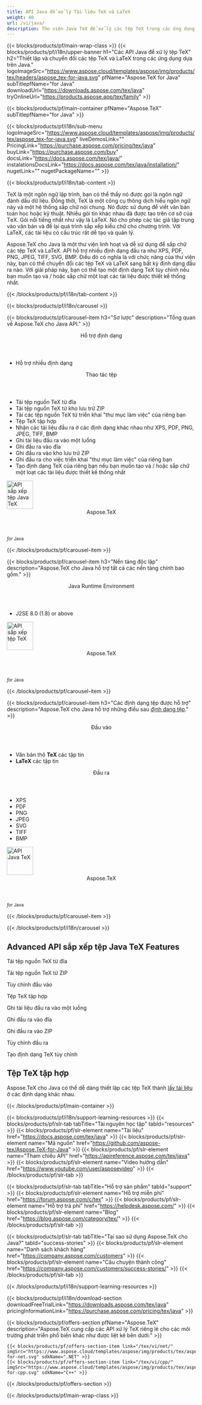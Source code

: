 ```yaml
---
title: API Java để xử lý Tài liệu TeX và LaTeX
weight: 40
url: /vi/java/ 
description: Thư viện Java TeX để xử lý các tệp TeX trong các ứng dụng Java. Nó cung cấp chức năng sắp chữ và chuyển đổi TeX sang PDf, SVG, XPS và các định dạng khác.
---
```


{{< blocks/products/pf/main-wrap-class >}}
{{< blocks/products/pf/i18n/upper-banner h1="Các API Java để xử lý tệp TeX" h2="Thiết lập và chuyển đổi các tệp TeX và LaTeX trong các ứng dụng dựa trên Java." logoImageSrc="https://www.aspose.cloud/templates/aspose/img/products/tex/headers/aspose_tex-for-java.svg" pfName="Aspose.TeX for Java" subTitlepfName="for Java" downloadUrl="https://downloads.aspose.com/tex/java" tryOnlineUrl="https://products.aspose.app/tex/family" >}}

{{< blocks/products/pf/main-container pfName="Aspose.TeX" subTitlepfName="for Java" >}}

{{< blocks/products/pf/i18n/sub-menu logoImageSrc="https://www.aspose.cloud/templates/aspose/img/products/tex/aspose_tex-for-java.svg" liveDemosLink="" PricingLink="https://purchase.aspose.com/pricing/tex/java" buyLink="https://purchase.aspose.com/buy" docsLink="https://docs.aspose.com/tex/java/" instalationsDocsLink="https://docs.aspose.com/tex/java/installation/" nugetLink="" nugetPackageName="" >}}

{{< blocks/products/pf/i18n/tab-content >}}
<p>
TeX là một ngôn ngữ lập trình, bạn có thể thấy nó được gọi là ngôn ngữ đánh dấu dữ liệu. Đồng thời, TeX là một công cụ thông dịch hiểu ngôn ngữ này và một hệ thống sắp chữ nói chung.
Nó được sử dụng để viết văn bản toán học hoặc kỹ thuật. Nhiều gói tin khác nhau đã được tạo trên cơ sở của ΤeΧ. Gói nổi tiếng nhất như vậy là LaTeX. Nó cho phép các tác giả tập trung vào văn bản và để lại quá trình sắp xếp kiểu chữ cho chương trình. Với LaTeX, các tài liệu có cấu trúc rất dễ tạo và quản lý.
</p>
<p>
Aspose.TeX cho Java là một thư viện linh hoạt và dễ sử dụng để sắp chữ các tệp TeX và LaTeX. API hỗ trợ nhiều định dạng đầu ra như XPS, PDF, PNG, JPEG, TIFF, SVG, BMP. Điều đó có nghĩa là với chức năng của thư viện này, bạn có thể chuyển đổi các tệp TeX và LaTeX sang bất kỳ định dạng đầu ra nào. Với giải pháp này, bạn có thể tạo một định dạng TeX tùy chỉnh nếu bạn muốn tạo và / hoặc sắp chữ một loạt các tài liệu được thiết kế thống nhất. 
</p>

{{< /blocks/products/pf/i18n/tab-content >}}

<!--Diagrams Start-->
{{< blocks/products/pf/i18n/carousel >}}

{{< blocks/products/pf/carousel-item h3="Sơ lược" description="Tổng quan về Aspose.TeX cho Java API." >}}
<div class="diagram1 d1-java">
 <div class="d1-row">
  <div class="d1-col d1-left">
   <header>
    <i class="fa fa-bars">
    </i>
    Hỗ trợ định dạng
   </header>
   <ul>
    <li>
     Hỗ trợ nhiều định dạng
    </li>
   </ul>
  </div>
  <!--/left-->
  <div class="d1-col d1-right">
   <header>
    <i class="fa fa-cogs">
    </i>
    Thao tác tệp
   </header>
   <ul>
    <li>
     Tải tệp nguồn TeX từ đĩa
    </li>
    <li>
     Tải tệp nguồn TeX từ kho lưu trữ ZIP
    </li>
    <li>
     Tải các tệp nguồn TeX từ triển khai "thư mục làm việc" của riêng bạn
    </li>
    <li>
     Tệp TeX tập hợp
    </li>
    <li>
     Nhận các tài liệu đầu ra ở các định dạng khác nhau như XPS, PDF, PNG, JPEG, TIFF, BMP
    </li>
    <li>
     Ghi tài liệu đầu ra vào một luồng
    </li>
    <li>
     Ghi đầu ra vào đĩa
    </li>
    <li>
     Ghi đầu ra vào kho lưu trữ ZIP
    </li>
    <li>
     Ghi đầu ra cho việc triển khai "thư mục làm việc" của riêng bạn
    </li>
    <li>
     Tạo định dạng TeX của riêng bạn nếu bạn muốn tạo và / hoặc sắp chữ một loạt các tài liệu được thiết kế thống nhất
    </li>
   </ul>
  </div>
  <!--/right-->
 </div>
 <!--/row-->
 <div class="d1-logo">
  <img width="70" height="75" alt="API sắp xếp tệp Java TeX" src="https://www.aspose.cloud/templates/aspose/img/products/tex/aspose_tex-for-java.svg"/>
  <header>
   Aspose.TeX
  </header>
  <footer>
   <small>
    <em>
     for
    </em>
    Java
   </small>
  </footer>
 </div>
 <!--/logo-->
</div>

{{< /blocks/products/pf/carousel-item >}}

{{< blocks/products/pf/carousel-item h3="Nền tảng độc lập" description="Aspose.TeX cho Java hỗ trợ tất cả các nền tảng chính bao gồm." >}}
<div class="diagram1 d1-java">
 <div class="d1-row">
  <div class="d1-col d1-left">
   <!--<header><i class="fa fa-cubes"> </i>Mono</header>-->
  </div>
  <!--/left-->
  <div class="d1-col d1-right">
   <header>
    <i class="fa fa-cubes">
    </i>
    Java Runtime Environment
   </header>
   <ul>
    <li>
     J2SE 8.0 (1.8) or above
    </li>
   </ul>
  </div>
  <!--/right-->
 </div>
 <!--/row-->
 <div class="d1-logo">
  <img width="70" height="75" alt="API sắp xếp tệp TeX" src="https://www.aspose.cloud/templates/aspose/img/products/tex/aspose_tex-for-java.svg"/>
  <header>
   Aspose.TeX
  </header>
  <footer>
   <small>
    <em>
     for
    </em>
    Java
   </small>
  </footer>
 </div>
 <!--/logo-->
</div>

{{< /blocks/products/pf/carousel-item >}}

{{< blocks/products/pf/carousel-item h3="Các định dạng tệp được hỗ trợ" description="Aspose.TeX cho Java hỗ trợ những điều sau [định dạng tệp](https://docs.aspose.com/tex/java/supported-file-formats/)." >}}
<div class="diagram1 d2 d1-java">
 <div class="d1-row">
  <div class="d1-col d1-left">
   <header>
    <i class="fa fa-long-arrow-up">
    </i>
    Đầu vào
   </header>
   <ul>
    <li>
     Văn bản thô
     <strong>
      TeX
     </strong>
     các tập tin
    </li>
    <li>
     <strong>
      LaTeX
     </strong>
     các tập tin
    </li>
   </ul>
  </div>
  <!--/left-->
  <div class="d1-col d1-right">
   <header>
    <i class="fa fa-long-arrow-down">
    </i>
    Đầu ra
   </header>
   <ul>
    <li>
     XPS
    </li>
    <li>
     PDF
    </li>
    <li>
     PNG
    </li>
    <li>
     JPEG
    </li>
    <li>
     SVG
    </li>
    <li>
     TIFF
    </li>
    <li>
     BMP
    </li>
   </ul>
  </div>
  <!--/right-->
 </div>
 <!--/row-->
 <div class="d1-logo">
  <img width="70" height="75" alt="API Java TeX" src="https://www.aspose.cloud/templates/aspose/img/products/tex/aspose_tex-for-java.svg"/>
  <header>
   Aspose.TeX
  </header>
  <footer>
   <small>
    <em>
     for
    </em>
    Java
   </small>
  </footer>
 </div>
 <!--/logo-->
</div>

{{< /blocks/products/pf/carousel-item >}}

{{< /blocks/products/pf/i18n/carousel >}}
<!--Diagrams End-->

<!--Feature-section Start-->
<div class="container-fluid features-section bg-gray singleproduct">
 <a class="anchor" id="features" name="features">
 </a>
 <div class="row">
  <div class="container">
   <h2 class="h2title">
    Advanced API sắp xếp tệp Java TeX Features
   </h2>
   <p>
   </p>
   <div class="col-lg-4">
    <em class="fa fa-upload ico-blue fa-2x col-lg-2">
    </em>
    <p class="col-lg-10">
     Tải tệp nguồn TeX từ đĩa
    </p>
   </div>
   <div class="col-lg-4">
    <em class="fa fa-repeat ico-blue fa-2x col-lg-2">
    </em>
    <p class="col-lg-10">
     Tải tệp nguồn TeX từ ZIP
    </p>
   </div>
   <div class="col-lg-4">
    <em class="fa fa-cogs ico-blue fa-2x col-lg-2">
    </em>
    <p class="col-lg-10">
     Tùy chỉnh đầu vào
    </p>
   </div>
   <div class="col-lg-4">
    <em class="fa fa-pencil-square-o ico-blue fa-2x col-lg-2">
    </em>
    <p class="col-lg-10">
     Tệp TeX tập hợp
    </p>
   </div>
   <div class="col-lg-4">
    <em class="fa fa-floppy-o ico-blue fa-2x col-lg-2">
    </em>
    <p class="col-lg-10">
     Ghi tài liệu đầu ra vào một luồng
    </p>
   </div>
   <div class="col-lg-4">
    <em class="fa fa-floppy-o ico-blue fa-2x col-lg-2">
    </em>
    <p class="col-lg-10">
     Ghi đầu ra vào đĩa
    </p>
   </div>
   <div class="col-lg-4">
    <em class="fa fa-floppy-o ico-blue fa-2x col-lg-2">
    </em>
    <p class="col-lg-10">
     Ghi đầu ra vào ZIP
    </p>
   </div>
   <div class="col-lg-4">
    <em class="fa fa-cogs ico-blue fa-2x col-lg-2">
    </em>
    <p class="col-lg-10">
     Tùy chỉnh đầu ra
    </p>
   </div>
   <div class="col-lg-4">
    <em class="fa fa-cogs ico-blue fa-2x col-lg-2">
    </em>
    <p class="col-lg-10">
     Tạo định dạng TeX tùy chỉnh
    </p>
   </div>
   <div class="col-lg-12">
    <h2 class="h2title">
     Tệp TeX tập hợp
    </h2>
    <p>
     Aspose.TeX cho Java có thể dễ dàng thiết lập các tệp TeX thành <a href="/tex/java/conversion/">lấy tài liệu</a> ở các định dạng khác nhau.
    </p>
   </div>
  </div>
 </div>
</div>
<!--Feature-section End-->

{{< /blocks/products/pf/main-container >}}


{{< blocks/products/pf/i18n/support-learning-resources >}}
{{< blocks/products/pf/slr-tab tabTitle="Tài nguyên học tập" tabId="resources" >}}
{{< blocks/products/pf/slr-element name="Tài liệu" href="https://docs.aspose.com/tex/java" >}}
{{< blocks/products/pf/slr-element name="Mã nguồn" href="https://github.com/aspose-tex/Aspose.TeX-for-Java" >}}
{{< blocks/products/pf/slr-element name="Tham chiếu API" href="https://apireference.aspose.com/tex/java" >}}
{{< blocks/products/pf/slr-element name="Video hướng dẫn" href="https://www.youtube.com/user/asposevideo" >}}
{{< /blocks/products/pf/slr-tab >}}

{{< blocks/products/pf/slr-tab tabTitle="Hỗ trợ sản phẩm" tabId="support" >}}
{{< blocks/products/pf/slr-element name="Hỗ trợ miễn phí" href="https://forum.aspose.com/c/tex" >}}
{{< blocks/products/pf/slr-element name="Hỗ trợ trả phí" href="https://helpdesk.aspose.com/" >}}
{{< blocks/products/pf/slr-element name="Blog" href="https://blog.aspose.com/category/tex/" >}}
{{< /blocks/products/pf/slr-tab >}}

{{< blocks/products/pf/slr-tab tabTitle="Tại sao sử dụng Aspose.TeX cho Java?" tabId="success-stories" >}}
{{< blocks/products/pf/slr-element name="Danh sách khách hàng" href="https://company.aspose.com/customers" >}}
{{< blocks/products/pf/slr-element name="Câu chuyện thành công" href="https://company.aspose.com/customers/success-stories/" >}}
{{< /blocks/products/pf/slr-tab >}}

{{< /blocks/products/pf/i18n/support-learning-resources >}}

{{< blocks/products/pf/i18n/download-section downloadFreeTrialLink="https://downloads.aspose.com/tex/java" pricingInformationLink="https://purchase.aspose.com/pricing/tex/java" >}}

{{< blocks/products/pf/offers-section pfName="Aspose.TeX" description="Aspose.TeX cung cấp các API xử lý TeX riêng lẻ cho các môi trường phát triển phổ biến khác như được liệt kê bên dưới:" >}}

    {{< blocks/products/pf/offers-section-item link="/tex/vi/net/" imgSrc="https://www.aspose.cloud/templates/aspose/img/products/tex/aspose_tex-for-net.svg" sdkName=".NET" >}}
    {{< blocks/products/pf/offers-section-item link="/tex/vi/cpp/" imgSrc="https://www.aspose.cloud/templates/aspose/img/products/tex/aspose_tex-for-cpp.svg" sdkName="C++" >}}

{{< /blocks/products/pf/offers-section >}}

{{< /blocks/products/pf/main-wrap-class >}}
